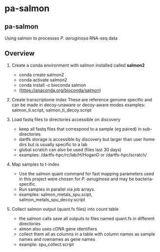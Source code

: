 # pa-salmon
## pa-salmon

Using salmon to processes *P. aeruginosa* RNA-seq data

## Overview

1. Create a conda environment with salmon installed called **salmon2**
    * conda create salmon2
    * conda activate salmon2
    * conda install -c bioconda salmon
    * (https://anaconda.org/bioconda/salmon)

2. Create transcriptome index
    These are reference genome specific and can be made in decoy-unaware or
    decoy-aware modes
    examples: salmon_ti.script, salmon_ti_decoy.script

3. Load fastq files to directories accessible on discovery
    * keep all fastq files that correspond to a sample (eg paired) in sub-directories
    * dartfs storage is accessible by discovery but larger than user home dirs
    but is usually specific to a lab
    * global scratch can also be used (files last 30 days)
    * examples: /dartfs-hpc/rc/lab/H/HoganD or /dartfs-hpc/scratch/

4. Map samples to t-index
    * Use the salmon quant command for fast mapping
    parameters used in this project were chosen for *P. aeruginosa*
    and may be bacteria-specific.
    * Run samples in parallel via job arrays.
    * examples: salmon_metals_spu.scipt, salmon_metals_spu_decoy.script

5. Collect salmon output (quant.fs files) into count table
    * the salmon calls save all outputs to files named quant.fs in different
    directories
    * almon also uses cDNA gene identifiers
    * collect them all as columns
    in a table with column names as sample names and rownames as gene names
    * example: spu_collect.script
